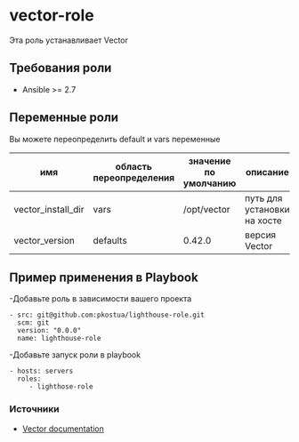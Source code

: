 vector-role
=========

Эта роль устанавливает Vector

Требования роли
-------------

- Ansible >= 2.7

Переменные роли
--------------

Вы можете переопределить default и vars переменные  

| имя                | область переопределения | значение по умолчанию | описание                    |
|--------------------|-------------------------|-----------------------|-----------------------------|
| vector_install_dir | vars                    | /opt/vector           | путь для установки на хосте |
| vector_version     | defaults                | 0.42.0                | версия Vector               |

Пример применения в Playbook
----------------

-Добавьте роль в зависимости вашего проекта

    - src: git@github.com:pkostua/lighthouse-role.git
      scm: git
      version: "0.0.0"
      name: lighthouse-role    

-Добавьте запуск роли в playbook

    - hosts: servers
      roles:
         - lighthose-role

### Источники

* [Vector documentation](https://vector.dev/docs/)